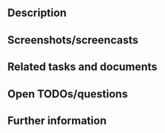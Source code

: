 <!--

PLEASE MAKE SURE TO KEEP THE PR SIZE AT A MINIMUM!
Smaller PRs are easier to review and tend to get merged faster.
Unrelated changes, refactorings, fixes etc. should be made in separate PRs.

--->

## Description

<!--

The description should describe the change you're making.
It will be used as the commit message for the squashed commit once the PR gets merged.
Therefore, make sure to keep the description up-to-date as the PR changes.

PLEASE DESCRIBE WHY YOU'RE MAKING THE CHANGE, NOT WHAT YOU'RE CHANGING.
Reviewers see what you're changing when reviewing the code.
However, they might not understand your motives as to why you're making the change.

Your description should include:
-   The problem you're facing
-   Your solution to the problem
-   An example usage of your change

--->

<!--

Everything below this is intended to help ease reviewing this PR.
Remove all unrelated sections.

WHEN MERGING THE PR, REMOVE THIS FROM THE COMMIT MESSAGE.

-->

## Screenshots/screencasts

<!--

When making a visual change, please provide either screenshots or screencasts.

Hint: For before/after views, you can use a table:

| Before   | After   |
| -------- | ------- |
| Link     | Link    |

-->

## Related tasks and documents

<!--

Link to related tasks and documents, for instance, https://vivid-planet.atlassian.net/browse/COM-XXX.

MAKE SURE THAT EVERYTHING REQUIRED TO UNDERSTAND YOUR CHANGE IS IN THE PR DESCRIPTION.
Reviewers shouldn't need to review tasks, JIRA conversations etc. to understand what you're doing.

-->

## Open TODOs/questions

<!--

-   [ ] Need to validate that this actually works
-   [ ] Merge parent PR

-->

## Further information

<!--

Further information that helps reviewing the PR, for instance:
-   Alternative solutions you have considered
-   Dependent PRs
-   Links to relevant documentation, blog posts etc.

-->
